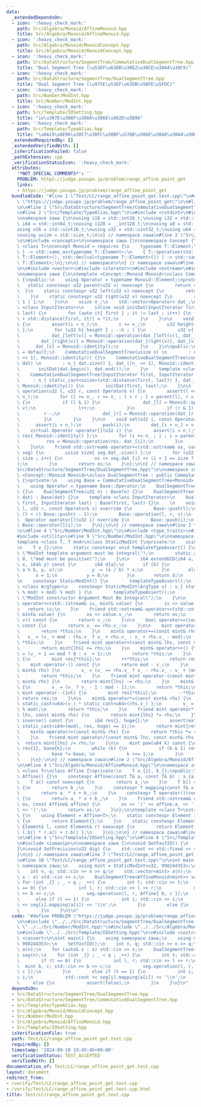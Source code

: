 ```yaml
---
data:
  _extendedDependsOn:
  - icon: ':heavy_check_mark:'
    path: Src/Algebra/Monoid/AffineMonoid.hpp
    title: Src/Algebra/Monoid/AffineMonoid.hpp
  - icon: ':heavy_check_mark:'
    path: Src/Algebra/Monoid/MonoidConcept.hpp
    title: Src/Algebra/Monoid/MonoidConcept.hpp
  - icon: ':heavy_check_mark:'
    path: Src/DataStructure/SegmentTree/CommutativeDualSegmentTree.hpp
    title: "Dual Segment Tree (\u53EF\u63DB\u30E2\u30CE\u30A4\u30C9)"
  - icon: ':heavy_check_mark:'
    path: Src/DataStructure/SegmentTree/DualSegmentTree.hpp
    title: "Dual Segment Tree (\u975E\u53EF\u63DB\u5BFE\u5FDC)"
  - icon: ':heavy_check_mark:'
    path: Src/Number/ModInt.hpp
    title: Src/Number/ModInt.hpp
  - icon: ':heavy_check_mark:'
    path: Src/Template/IOSetting.hpp
    title: "io\u307E\u308F\u308A\u306E\u8A2D\u5B9A"
  - icon: ':heavy_check_mark:'
    path: Src/Template/TypeAlias.hpp
    title: "\u6A19\u6E96\u30C7\u30FC\u30BF\u578B\u306E\u30A8\u30A4\u30EA\u30A2\u30B9"
  _extendedRequiredBy: []
  _extendedVerifiedWith: []
  _isVerificationFailed: false
  _pathExtension: cpp
  _verificationStatusIcon: ':heavy_check_mark:'
  attributes:
    '*NOT_SPECIAL_COMMENTS*': ''
    PROBLEM: https://judge.yosupo.jp/problem/range_affine_point_get
    links:
    - https://judge.yosupo.jp/problem/range_affine_point_get
  bundledCode: "#line 1 \"Test/LC/range_affine_point_get.test.cpp\"\n#define PROBLEM\
    \ \"https://judge.yosupo.jp/problem/range_affine_point_get\"\n\n#line 2 \"Src/DataStructure/SegmentTree/DualSegmentTree.hpp\"\
    \n\n#line 2 \"Src/DataStructure/SegmentTree/CommutativeDualSegmentTree.hpp\"\n\
    \n#line 2 \"Src/Template/TypeAlias.hpp\"\n\n#include <cstdint>\n#include <cstddef>\n\
    \nnamespace zawa {\n\nusing i16 = std::int16_t;\nusing i32 = std::int32_t;\nusing\
    \ i64 = std::int64_t;\nusing i128 = __int128_t;\n\nusing u8 = std::uint8_t;\n\
    using u16 = std::uint16_t;\nusing u32 = std::uint32_t;\nusing u64 = std::uint64_t;\n\
    \nusing usize = std::size_t;\n\n} // namespace zawa\n#line 2 \"Src/Algebra/Monoid/MonoidConcept.hpp\"\
    \n\n#include <concepts>\n\nnamespace zawa {\n\nnamespace Concept {\n\ntemplate\
    \ <class T>\nconcept Monoid = requires {\n    typename T::Element;\n    { T::identity()\
    \ } -> std::same_as<typename T::Element>;\n    { T::operation(std::declval<typename\
    \ T::Element>(), std::declval<typename T::Element>()) } -> std::same_as<typename\
    \ T::Element>;\n};\n\n} // namespace\n\n} // namespace zawa\n#line 5 \"Src/DataStructure/SegmentTree/CommutativeDualSegmentTree.hpp\"\
    \n\n#include <vector>\n#include <iterator>\n#include <ostream>\n#include <cassert>\n\
    \nnamespace zawa {\n\ntemplate <Concept::Monoid Monoid>\nclass CommutativeDualSegmentTree\
    \ {\npublic:\n    using Operator = typename Monoid::Element;\nprotected:\n\n \
    \   static constexpr u32 parent(u32 v) noexcept {\n        return v >> 1;\n  \
    \  }\n    static constexpr u32 left(u32 v) noexcept {\n        return v << 1;\n\
    \    }\n    static constexpr u32 right(u32 v) noexcept {\n        return v <<\
    \ 1 | 1;\n    }\n\n    usize n_;\n    std::vector<Operator> dat_;\n\n    template\
    \ <class InputIterator>\n    inline void initDat(InputIterator first, InputIterator\
    \ last) {\n        for (auto it{ first } ; it != last ; it++) {\n            dat_[n_\
    \ + std::distance(first, it)] = *it;\n        }\n    }\n\n    void push(u32 i)\
    \ {\n        assert(i < n_);\n        i += n_;\n        u32 height{ 32u - __builtin_clz(i)\
    \ };\n        for (u32 h{ height } ; --h ; ) {\n            u32 v{ i >> h };\n\
    \            dat_[left(v)] = Monoid::operation(dat_[left(v)], dat_[v]);\n    \
    \        dat_[right(v)] = Monoid::operation(dat_[right(v)], dat_[v]);\n      \
    \      dat_[v] = Monoid::identity();\n        }\n    }\n\npublic:\n    CommutativeDualSegmentTree()\
    \ = default;\n    CommutativeDualSegmentTree(usize n) \n        : n_{ n }, dat_((n\
    \ << 1), Monoid::identity()) {}\n    CommutativeDualSegmentTree(const std::vector<Operator>&\
    \ dat) \n        : n_{ dat.size() }, dat_((n_ << 1), Monoid::identity()) {\n \
    \       initDat(dat.begin(), dat.end());\n    }\n    template <class InputIterator>\n\
    \    CommutativeDualSegmentTree(InputIterator first, InputIterator last)\n   \
    \     : n_{ static_cast<usize>(std::distance(first, last)) }, dat_((n_ << 1),\
    \ Monoid::identity()) {\n        initDat(first, last);\n    }\n\n    virtual void\
    \ operation(u32 l, u32 r, const Operator& v) {\n        assert(l <= r and r <=\
    \ n_);\n        for (l += n_, r += n_ ; l < r ; l = parent(l), r = parent(r))\
    \ {\n            if (l & 1) {\n                dat_[l] = Monoid::operation(dat_[l],\
    \ v);\n                l++;\n            }\n            if (r & 1) {\n       \
    \         r--;\n                dat_[r] = Monoid::operation(dat_[r], v);\n   \
    \         }\n        }\n    }\n\n    void set(u32 i, const Operator& v) {\n  \
    \      assert(i < n_);\n        push(i);\n        dat_[i + n_] = v;\n    }\n\n\
    \    virtual Operator operator[](u32 i) {\n        assert(i < n_);\n        Operator\
    \ res{ Monoid::identity() };\n        for (i += n_ ; i ; i = parent(i)) {\n  \
    \          res = Monoid::operation(res, dat_[i]);\n        }\n        return res;\n\
    \    }\n\n    friend std::ostream& operator<<(std::ostream& os, const CommutativeDualSegmentTree\
    \ seg) {\n        usize size{ seg.dat_.size() };\n        for (u32 i{1} ; i <\
    \ size ; i++) {\n            os << seg.dat_[i] << (i + 1 == size ? \"\" : \" \"\
    );\n        }\n        return os;\n    }\n};\n\n} // namespace zawa\n#line 4 \"\
    Src/DataStructure/SegmentTree/DualSegmentTree.hpp\"\n\nnamespace zawa {\n\ntemplate\
    \ <Concept::Monoid Monoid>\nclass DualSegmentTree : public CommutativeDualSegmentTree<Monoid>\
    \ {\nprivate:\n    using Base = CommutativeDualSegmentTree<Monoid>;\npublic:\n\
    \    using Operator = typename Base::Operator;\n    DualSegmentTree() : Base()\
    \ {}\n    DualSegmentTree(u32 n) : Base(n) {}\n    DualSegmentTree(const std::vector<Operator>&\
    \ dat) : Base(dat) {}\n    template <class InputIterator>\n    DualSegmentTree(InputIterator\
    \ first, InputIterator last) : Base(first, last) {}\n    \n    void operation(u32\
    \ l, u32 r, const Operator& v) override {\n        Base::push(l);\n        if\
    \ (l < r) Base::push(r - 1);\n        Base::operation(l, r, v);\n    } \n\n  \
    \  Operator operator[](u32 i) override {\n        Base::push(i);\n        return\
    \ Base::operator[](i);\n    }\n};\n\n} // namespace zawa\n#line 2 \"Src/Number/ModInt.hpp\"\
    \n\n#line 4 \"Src/Number/ModInt.hpp\"\n\n#include <type_traits>\n#include <iostream>\n\
    #include <utility>\n#line 9 \"Src/Number/ModInt.hpp\"\n\nnamespace zawa {\n\n\
    template <class T, T mod>\nclass StaticModInt {\nprivate:\n    using mint = StaticModInt;\n\
    \n    T v_{};\n\n    static constexpr void templateTypeAssert() {\n        static_assert(std::is_integral_v<T>,\
    \ \"ModInt template argument must be integral\");\n        static_assert(mod >\
    \ 0, \"mod must be positive\");\n    }\n\n    i64 extendGCD(i64 a, i64 b, i64&\
    \ x, i64& y) const {\n       i64 d{a};\n       if (b) {\n           d = extendGCD(b,\
    \ a % b, y, x);\n           y -= (a / b) * x;\n       }\n       else {\n     \
    \      x = 1;\n           y = 0;\n       }\n       return d;\n    }\n\npublic:\n\
    \n    constexpr StaticModInt() {\n        templateTypeAssert();\n    }\n    template\
    \ <class ArgType>\n    constexpr StaticModInt(ArgType v) : v_{ static_cast<T>(((v\
    \ % mod) + mod) % mod) } {\n        templateTypeAssert();\n        static_assert(std::is_integral_v<ArgType>,\
    \ \"ModInt constructor Argument Must Be Integral\");\n    }\n\n    friend std::istream&\
    \ operator>>(std::istream& is, mint& value) {\n        is >> value.v_;\n     \
    \   return is;\n    }\n    friend std::ostream& operator<<(std::ostream& os, const\
    \ mint& value) {\n        os << value.v_;\n        return os;\n    }\n\n    T\
    \ v() const {\n        return v_;\n    }\n\n    bool operator==(const mint& rhs)\
    \ const {\n        return v_ == rhs.v_;\n    }\n\n    mint operator+() const {\n\
    \        return *this;\n    }\n    mint& operator+=(const mint& rhs) {\n     \
    \   v_ = (v_ < mod - rhs.v_ ? v_ + rhs.v_ : v_ + rhs.v_ - mod);\n        return\
    \ *this;\n    }\n    friend mint operator+(const mint& lhs, const mint& rhs) {\n\
    \        return mint{lhs} += rhs;\n    }\n    mint& operator++() {\n        v_\
    \ = (v_ + 1 == mod ? 0 : v_ + 1);\n        return *this;\n    }\n    mint operator++(int)\
    \ {\n        mint res{*this};\n        ++*this;\n        return res;\n    }\n\n\
    \    mint operator-() const {\n        return mod - v_;\n    }\n    mint& operator-=(const\
    \ mint& rhs) {\n        v_ = (v_ >= rhs.v_ ? v_ - rhs.v_ : v_ + (mod - rhs.v_));\n\
    \        return *this;\n    }\n    friend mint operator-(const mint& lhs, const\
    \ mint& rhs) {\n        return mint{lhs} -= rhs;\n    }\n    mint& operator--()\
    \ {\n        v_ = (v_ ? v_ - 1 : mod - 1);\n        return *this;\n    }\n   \
    \ mint operator--(int) {\n        mint res{*this};\n        --*this;\n       \
    \ return res;\n    }\n\n    mint& operator*=(const mint& rhs) {\n        u64 mult{\
    \ static_cast<u64>(v_) * static_cast<u64>(rhs.v_) };\n        v_ = static_cast<T>(mult\
    \ % mod);\n        return *this;\n    }\n    friend mint operator*(const mint&\
    \ lhs, const mint& rhs) {\n        return mint{lhs} *= rhs;\n    }\n\n    mint\
    \ inverse() const {\n        i64 res{}, hoge{};\n        assert(extendGCD(static_cast<i64>(v_),\
    \ static_cast<i64>(mod), res, hoge) == 1);\n        return mint{res};\n    }\n\
    \    mint& operator/=(const mint& rhs) {\n        return *this *= rhs.inverse();\n\
    \    }\n    friend mint operator/(const mint& lhs, const mint& rhs) {\n      \
    \  return mint{lhs} /= rhs;\n    }\n\n    mint pow(u64 k) const {\n        mint\
    \ res{1}, base{k};\n        while (k) {\n            if (k & 1) res *= base;\n\
    \            base *= base; \n            k >>= 1;\n        }\n        return res;\n\
    \    }\n};\n\n} // namespace zawa\n#line 2 \"Src/Algebra/Monoid/AffineMonoid.hpp\"\
    \n\n#line 4 \"Src/Algebra/Monoid/AffineMonoid.hpp\"\n\nnamespace zawa {\n\ntemplate\
    \ <class T>\nclass Affine {\nprivate:\n    T a_{1}, b_{};\npublic:\n    constexpr\
    \ Affine() {}\n    constexpr Affine(const T& a, const T& b) : a_{a}, b_{b} {}\n\
    \    T a() const noexcept {\n        return a_;\n    }\n    T b() const noexcept\
    \ {\n        return b_;\n    }\n    constexpr T mapping(const T& x) const {\n\
    \        return a_ * x + b_;\n    }\n    constexpr T operator()(const T& x) const\
    \ {\n        return a_ * x + b_;\n    }\n    friend std::ostream& operator<<(std::ostream&\
    \ os, const Affine& affine) {\n        os << '(' << affine.a_ << ',' << affine.b_\
    \ << ')';\n        return os;\n    }\n};\n\ntemplate <class T>\nstruct AffineMonoid\
    \ {\n    using Element = Affine<T>;\n    static constexpr Element identity() noexcept\
    \ {\n        return Element{};\n    }\n    static constexpr Element operation(const\
    \ Element& l, const Element& r) noexcept {\n        return Element{ l.a() * r.a(),\
    \ l.b() * r.a() + r.b() };\n    }\n};\n\n} // namespace zawa\n#line 2 \"Src/Template/IOSetting.hpp\"\
    \n\n#line 4 \"Src/Template/IOSetting.hpp\"\n\n#line 6 \"Src/Template/IOSetting.hpp\"\
    \n#include <iomanip>\n\nnamespace zawa {\n\nvoid SetFastIO() {\n    std::cin.tie(nullptr)->sync_with_stdio(false);\n\
    }\n\nvoid SetPrecision(u32 dig) {\n    std::cout << std::fixed << std::setprecision(dig);\n\
    }\n\n} // namespace zawa\n#line 7 \"Test/LC/range_affine_point_get.test.cpp\"\n\
    \n#line 10 \"Test/LC/range_affine_point_get.test.cpp\"\n\nint main() {\n    using\
    \ namespace zawa;\n    using mint = StaticModInt<u32, 998244353>;\n    SetFastIO();\n\
    \    int n, q; std::cin >> n >> q;\n    std::vector<mint> a(n);\n    for (auto&\
    \ x : a) std::cin >> x;\n    DualSegmentTree<AffineMonoid<mint>> seg(n);\n   \
    \ for (int _{} ; _ < q ; _++) {\n        int t; std::cin >> t;\n        if (t\
    \ == 0) {\n            int l, r; std::cin >> l >> r;\n            mint b, c; std::cin\
    \ >> b >> c;\n            seg.operation(l, r, Affine{ b, c });\n        }\n  \
    \      else if (t == 1) {\n            int i; std::cin >> i;\n            std::cout\
    \ << seg[i].mapping(a[i]) << '\\n';\n        }\n        else {\n            assert(false);\n\
    \        }\n    }\n}\n"
  code: "#define PROBLEM \"https://judge.yosupo.jp/problem/range_affine_point_get\"\
    \n\n#include \"../../Src/DataStructure/SegmentTree/DualSegmentTree.hpp\"\n#include\
    \ \"../../Src/Number/ModInt.hpp\"\n#include \"../../Src/Algebra/Monoid/AffineMonoid.hpp\"\
    \n#include \"../../Src/Template/IOSetting.hpp\"\n\n#include <iostream>\n#include\
    \ <cassert>\n\nint main() {\n    using namespace zawa;\n    using mint = StaticModInt<u32,\
    \ 998244353>;\n    SetFastIO();\n    int n, q; std::cin >> n >> q;\n    std::vector<mint>\
    \ a(n);\n    for (auto& x : a) std::cin >> x;\n    DualSegmentTree<AffineMonoid<mint>>\
    \ seg(n);\n    for (int _{} ; _ < q ; _++) {\n        int t; std::cin >> t;\n\
    \        if (t == 0) {\n            int l, r; std::cin >> l >> r;\n          \
    \  mint b, c; std::cin >> b >> c;\n            seg.operation(l, r, Affine{ b,\
    \ c });\n        }\n        else if (t == 1) {\n            int i; std::cin >>\
    \ i;\n            std::cout << seg[i].mapping(a[i]) << '\\n';\n        }\n   \
    \     else {\n            assert(false);\n        }\n    }\n}\n"
  dependsOn:
  - Src/DataStructure/SegmentTree/DualSegmentTree.hpp
  - Src/DataStructure/SegmentTree/CommutativeDualSegmentTree.hpp
  - Src/Template/TypeAlias.hpp
  - Src/Algebra/Monoid/MonoidConcept.hpp
  - Src/Number/ModInt.hpp
  - Src/Algebra/Monoid/AffineMonoid.hpp
  - Src/Template/IOSetting.hpp
  isVerificationFile: true
  path: Test/LC/range_affine_point_get.test.cpp
  requiredBy: []
  timestamp: '2024-09-10 19:45:45+09:00'
  verificationStatus: TEST_ACCEPTED
  verifiedWith: []
documentation_of: Test/LC/range_affine_point_get.test.cpp
layout: document
redirect_from:
- /verify/Test/LC/range_affine_point_get.test.cpp
- /verify/Test/LC/range_affine_point_get.test.cpp.html
title: Test/LC/range_affine_point_get.test.cpp
---
```

